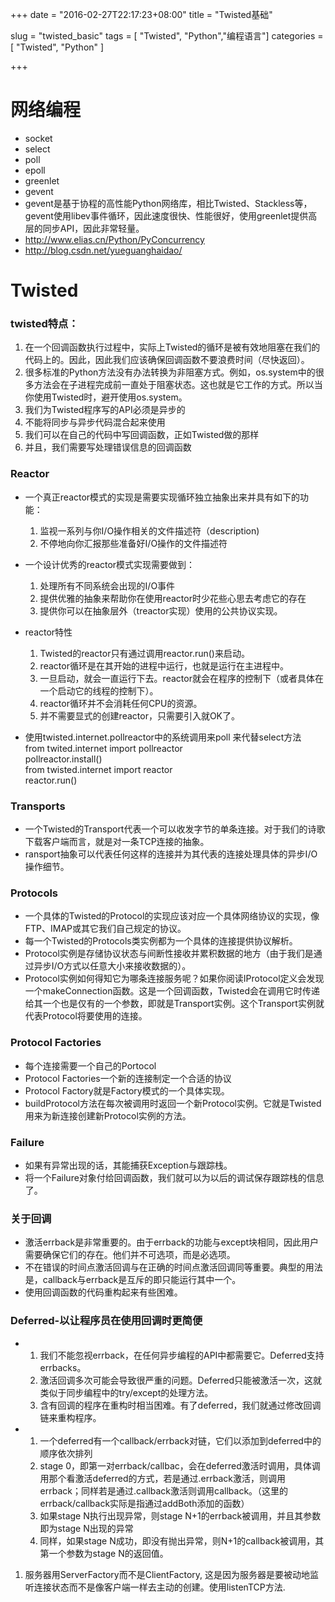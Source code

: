 +++
date = "2016-02-27T22:17:23+08:00"
title = "Twisted基础"

slug = "twisted_basic"
tags = [ "Twisted", "Python","编程语言"]
categories = [
  "Twisted",
  "Python"
]

+++

# 网络编程
* socket
* select
* poll
* epoll
* greenlet
* gevent
* gevent是基于协程的高性能Python网络库，相比Twisted、Stackless等，gevent使用libev事件循环，因此速度很快、性能很好，使用greenlet提供高层的同步API，因此非常轻量。
* http://www.elias.cn/Python/PyConcurrency
* http://blog.csdn.net/yueguanghaidao/




# Twisted

### twisted特点：
1. 在一个回调函数执行过程中，实际上Twisted的循环是被有效地阻塞在我们的代码上的。因此，因此我们应该确保回调函数不要浪费时间（尽快返回）。
2. 很多标准的Python方法没有办法转换为非阻塞方式。例如，os.system中的很多方法会在子进程完成前一直处于阻塞状态。这也就是它工作的方式。所以当你使用Twisted时，避开使用os.system。
3. 我们为Twisted程序写的API必须是异步的
4. 不能将同步与异步代码混合起来使用
5. 我们可以在自己的代码中写回调函数，正如Twisted做的那样
6. 并且，我们需要写处理错误信息的回调函数


### Reactor
* 一个真正reactor模式的实现是需要实现循环独立抽象出来并具有如下的功能：
    1. 监视一系列与你I/O操作相关的文件描述符（description)
    2. 不停地向你汇报那些准备好I/O操作的文件描述符

* 一个设计优秀的reactor模式实现需要做到：
    1. 处理所有不同系统会出现的I/O事件
    2. 提供优雅的抽象来帮助你在使用reactor时少花些心思去考虑它的存在
    3. 提供你可以在抽象层外（treactor实现）使用的公共协议实现。

* reactor特性  
    1. Twisted的reactor只有通过调用reactor.run()来启动。  
    2. reactor循环是在其开始的进程中运行，也就是运行在主进程中。  
    3. 一旦启动，就会一直运行下去。reactor就会在程序的控制下（或者具体在一个启动它的线程的控制下）。
    4. reactor循环并不会消耗任何CPU的资源。  
    5. 并不需要显式的创建reactor，只需要引入就OK了。  

*  使用twisted.internet.pollreactor中的系统调用来poll 来代替select方法  
    from twited.internet import pollreactor  
    pollreactor.install()  
    from twisted.internet import reactor  
    reactor.run()


### Transports
* 一个Twisted的Transport代表一个可以收发字节的单条连接。对于我们的诗歌下载客户端而言，就是对一条TCP连接的抽象。
* ransport抽象可以代表任何这样的连接并为其代表的连接处理具体的异步I/O操作细节。

### Protocols
* 一个具体的Twisted的Protocol的实现应该对应一个具体网络协议的实现，像FTP、IMAP或其它我们自己规定的协议。
* 每一个Twisted的Protocols类实例都为一个具体的连接提供协议解析。
* Protocol实例是存储协议状态与间断性接收并累积数据的地方（由于我们是通过异步I/O方式以任意大小来接收数据的）。
* Protocol实例如何得知它为哪条连接服务呢？如果你阅读IProtocol定义会发现一个makeConnection函数。这是一个回调函数，Twisted会在调用它时传递给其一个也是仅有的一个参数，即就是Transport实例。这个Transport实例就代表Protocol将要使用的连接。

### Protocol Factories
* 每个连接需要一个自己的Portocol
* Protocol Factories一个新的连接制定一个合适的协议
* Protocol Factory就是Factory模式的一个具体实现。
* buildProtocol方法在每次被调用时返回一个新Protocol实例。它就是Twisted用来为新连接创建新Protocol实例的方法。

### Failure
* 如果有异常出现的话，其能捕获Exception与跟踪栈。
* 将一个Failure对象付给回调函数，我们就可以为以后的调试保存跟踪栈的信息了。

### 关于回调
* 激活errback是非常重要的。由于errback的功能与except块相同，因此用户需要确保它们的存在。他们并不可选项，而是必选项。
* 不在错误的时间点激活回调与在正确的时间点激活回调同等重要。典型的用法是，callback与errback是互斥的即只能运行其中一个。
* 使用回调函数的代码重构起来有些困难。

### Deferred-以让程序员在使用回调时更简便
* 
    1. 我们不能忽视errback，在任何异步编程的API中都需要它。Deferred支持errbacks。
    2. 激活回调多次可能会导致很严重的问题。Deferred只能被激活一次，这就类似于同步编程中的try/except的处理方法。
    3. 含有回调的程序在重构时相当困难。有了deferred，我们就通过修改回调链来重构程序。
* 
    1. 一个deferred有一个callback/errback对链，它们以添加到deferred中的顺序依次排列
    2. stage 0，即第一对errback/callbac，会在deferred激活时调用，具体调用那个看激活deferred的方式，若是通过.errback激活，则调用errback；同样若是通过.callback激活则调用callback。（这里的errback/callback实际是指通过addBoth添加的函数）
    3. 如果stage N执行出现异常，则stage N+1的errback被调用，并且其参数即为stage N出现的异常
    4. 同样，如果stage N成功，即没有抛出异常，则N+1的callback被调用，其第一个参数为stage N的返回值。

1. 服务器用ServerFactory而不是ClientFactory, 这是因为服务器是要被动地监听连接状态而不是像客户端一样去主动的创建。使用listenTCP方法.
